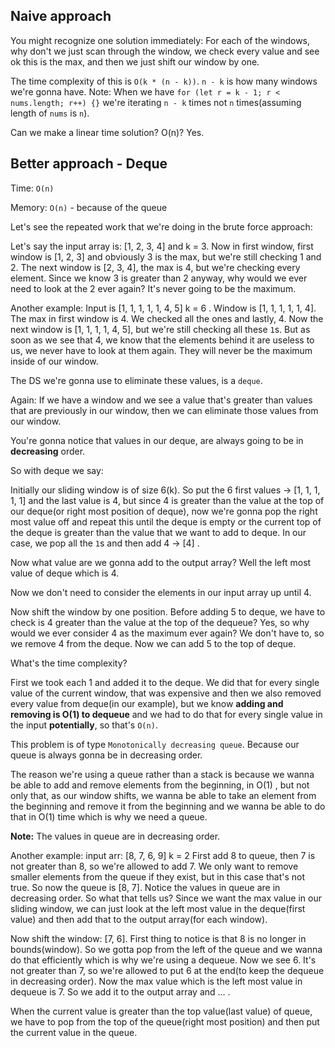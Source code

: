 ## Naive approach
You might recognize one solution immediately: For each of the windows, why don't we just scan through the window, we check every value and
see ok this is the max, and then we just shift our window by one.

The time complexity of this is `O(k * (n - k))`. `n - k` is how many windows we're gonna have.
Note: When we have `for (let r = k - 1; r < nums.length; r++) {}` we're iterating `n - k` times not `n` times(assuming length of `nums` is `n`).

Can we make a linear time solution? O(n)? Yes.

## Better approach - Deque
Time: `O(n)`

Memory: `O(n)` - because of the queue

Let's see the repeated work that we're doing in the brute force approach:

Let's say the input array is: [1, 2, 3, 4] and k = 3. Now in first window, first window is [1, 2, 3] and obviously 3 is the max, but
we're still checking 1 and 2. The next window is [2, 3, 4], the max is 4, but we're checking every element. Since we know 3 is greater than
2 anyway, why would we ever need to look at the 2 ever again? It's never going to be the maximum.

Another example: Input is [1, 1, 1, 1, 1, 4, 5] k = 6 . Window is [1, 1, 1, 1, 1, 4]. The max in first window is 4. We checked all the ones and
lastly, 4. Now the next window is [1, 1, 1, 1, 4, 5], but we're still checking all these `1`s. But as soon as we see that 4, we know that
the elements behind it are useless to us, we never have to look at them again. They will never be the maximum inside of our window.

The DS we're gonna use to eliminate these values, is a `deque`.

Again: If we have a window and we see a value that's greater than values that are previously in our window, then we can eliminate those values
from our window.

You're gonna notice that values in our deque, are always going to be in **decreasing** order.

So with deque we say:

Initially our sliding window is of size 6(k). So put the 6 first values -> [1, 1, 1, 1, 1] and the last value is 4, but since 4 is greater than
the value at the top of our deque(or right most position of deque), now we're gonna pop the right most value off and repeat this until the deque is
empty or the current top of the deque is greater than the value that we want to add to deque. In our case, we pop all the `1`s and then add 4 -> [4] .

Now what value are we gonna add to the output array? Well the left most value of deque which is 4.

Now we don't need to consider the elements in our input array up until 4.

Now shift the window by one position. Before adding 5 to deque, we have to check is 4 greater than the value at the top of the dequeue?
Yes, so why would we ever consider 4 as the maximum ever again? We don't have to, so we remove 4 from the deque. Now we can add 5 to the top of deque.

What's the time complexity?

First we took each 1 and added it to the deque. We did that for every single value of the current window, that was expensive and then we also
removed every value from deque(in our example), but we know **adding and removing is O(1) to dequeue** and we had to do that for
every single value in the input **potentially**, so that's `O(n)`.

This problem is of type `Monotonically decreasing queue`. Because our queue is always gonna be in decreasing order.

The reason we're using a queue rather than a stack is because we wanna be able to add and remove elements from the beginning, in O(1) ,
but not only that, as our window shifts, we wanna be able to take an element from the beginning and remove it from the beginning and we wanna
be able to do that in O(1) time which is why we need a queue.

**Note:** The values in queue are in decreasing order.

Another example: input arr: [8, 7, 6, 9] k = 2
First add 8 to queue, then 7 is not greater than 8, so we're allowed to add 7. We only want to remove smaller elements from the queue if they exist,
but in this case that's not true. So now the queue is [8, 7]. Notice the values in queue are in decreasing order. So what that tells us?
Since we want the max value in our sliding window, we can just look at the left most value in the deque(first value) and then add that to the output
array(for each window).

Now shift the window: [7, 6]. First thing to notice is that 8 is no longer in bounds(window). So we gotta pop from the left of the queue and we wanna
do that efficiently which is why we're using a dequeue. Now we see 6. It's not greater than 7, so we're allowed to put 6 at the end(to keep the dequeue
in decreasing order). Now the max value which is the left most value in dequeue is 7. So we add it to the output array and ... .

When the current value is greater than the top value(last value) of queue, we have to pop from the top of the queue(right most position) and then
put the current value in the queue.